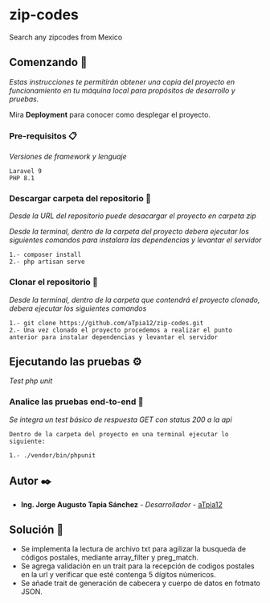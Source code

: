 # zip-codes
Search any zipcodes from Mexico

## Comenzando 🚀

_Estas instrucciones te permitirán obtener una copia del proyecto en funcionamiento en tu máquina local para propósitos de desarrollo y pruebas._

Mira **Deployment** para conocer como desplegar el proyecto.


### Pre-requisitos 📋

_Versiones de framework y lenguaje_

```
Laravel 9
PHP 8.1
```

### Descargar carpeta del repositorio 🔧

_Desde la URL del repositorio puede desacargar el proyecto en carpeta zip_

_Desde la terminal, dentro de la carpeta del proyecto debera ejecutar los siguientes comandos para instalara las dependencias y levantar el servidor_

```
1.- composer install
2.- php artisan serve
```
### Clonar el repositorio 🔧


_Desde la terminal, dentro de la carpeta que contendrá el proyecto clonado, debera ejecutar los siguientes comandos_

```
1.- git clone https://github.com/aTpia12/zip-codes.git
2.- Una vez clonado el proyecto procedemos a realizar el punto anterior para instalar dependencias y levantar el servidor
```

## Ejecutando las pruebas ⚙️

_Test php unit_

### Analice las pruebas end-to-end 🔩

_Se integra un test básico de respuesta GET con status 200 a la api_

```
Dentro de la carpeta del proyecto en una terminal ejecutar lo siguiente:

1.- ./vendor/bin/phpunit
```

## Autor ✒️

* **Ing. Jorge Augusto Tapia Sánchez** - *Desarrollador* - [aTpia12](https://github.com/aTpia12/)

## Solución 📄

* Se implementa la lectura de archivo txt para agilizar la busqueda de códigos postales, mediante array_filter y preg_match.
* Se agrega validación en un trait para la recepción de codigos postales en la url y verificar que esté contenga 5 dígitos númericos.
* Se añade trait de generación de cabecera y cuerpo de datos en fotmato JSON.

